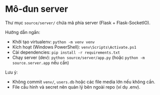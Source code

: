 # Mô-đun server

Thư mục `source/server/` chứa mã phía server (Flask + Flask-SocketIO).

Hướng dẫn ngắn:
- Khởi tạo virtualenv: `python -m venv venv`
- Kích hoạt (Windows PowerShell): `venv\Scripts\Activate.ps1`
- Cài dependencies: `pip install -r requirements.txt`
- Chạy server (dev): `python source/server/app.py` (hoặc `python -m source.server.app` nếu cần)

Lưu ý:
- Không commit `venv/`, `users.db` hoặc các file media lớn nếu không cần.
- File cấu hình và secret nên quản lý bên ngoài repo (ví dụ .env).
